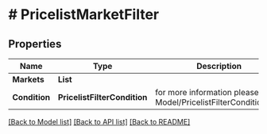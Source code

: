 # # PricelistMarketFilter


## Properties 


Name | Type | Description | Notes
------------ | ------------- | ------------- | -------------
**Markets**| **List<string>** |   | [optional]
**Condition**| **PricelistFilterCondition** |  for more information please, see Model/PricelistFilterCondition.php  | [optional]


[[Back to Model list]](../../README.md#models) [[Back to API list]](../../README.md#endpoints) [[Back to README]](../../README.md)

